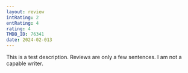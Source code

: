 ```yaml
---
layout: review
intRating: 2
entRating: 4
rating: 4
TMDB_ID: 76341
date: 2024-02-013
---
```


This is a test description. Reviews are only a few sentences. I am not a capable writer.
